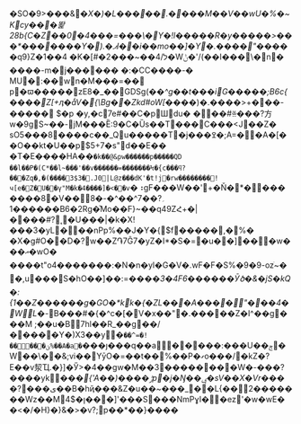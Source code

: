 �SO�9>���&�_X�)�L�����.����M��V��wU�%�~Kcy���똹28b{C�Z��0�4���=���\�Y�!l�����R�y�����>���*�������Y�΋).�ޕI��i��mo��]�Y�.����"����_�q9}Z�1��4
�K�[#�ל/4��~���2�Wݨ�'/(��I���\�n�	����-m�j������
�:�CC����-�
MU�:��w   n�M���=��	 p �ϖ�����zE8�_��GDSg(*��^g��t���iG�����;B6c{����Z[+ӆ�ǻV�{\Bg��Zkd#oW[*����)�.����>+���-�����
$�p �y,�c7e#��C�pШdu�	���#ꊗ���?方w�9gS~��-jM���Ȅ:9�C�Ȕs��T���C���<J��Z�
sO5���8����c��_Q u�����T�j���ߐ�;A=��A�[��O��kt�U��p$5+7�s"d��E��	�T�E����HA��`�k��@&pw������p�����QD ��l��P�(C*��l~���'��v������=�������  Ϟ�{c���ϥ?
�� �Zq�,�(����3$3�.J0|L@z���dK'�t!j�rw����  ����!ч[e�Z�U��ү"M�k�4����]�<��v`�⠰gF���W��'+�Ň�*��������8�V��8�؍?��7^��^�-������1B6�2Rg�͛Mo��Ϝ}~��q49ZՀ+�|����#?˛�U݆���|�k�X!���3�yL���nPp%��J�Y�{$f�����,�%�
�X�g#O��D�?w��Z֏7Ĝ7�yZ�I*�S�=�u��]���w���އ�wO�	����t"o4�������:�N�n�yl�G�V�.wF�F�S%�9�9-ozׁ~� �,u���S�һO��]��:=��_��3�4F6������Ӯծ�&�jS�kQ�:{1��Z������g�GO�*kk�{�ZL���A����"���4�WL�-_B���#�{�^c�[�V�x��"�.�����Z�I^��g���M
;��u�B7hl��R_��g��/�����Y �)X3��y�`��^=�!�����ؽ%��A�a �`���ȷ���q��a�����:���U��ݼ�W��\��&;vi��YӯO�=��t��%��P�ގo���/�kZ�?E��v洯Ҵ.�}]�Ӳ>�4��gw�M��3��������W�-���?����y k*���{ 'A��)����ݱp�j�Ŋ��ݷ�sV��X�Vr�*���?���ى��B�hҋ���&Z�u��~���_ � �L{��2�������Wz��M4$�ן�� �]'���S���NmPɣI��ez'�w�wE��<�/�H}�}&�>�v?;p��*��}����